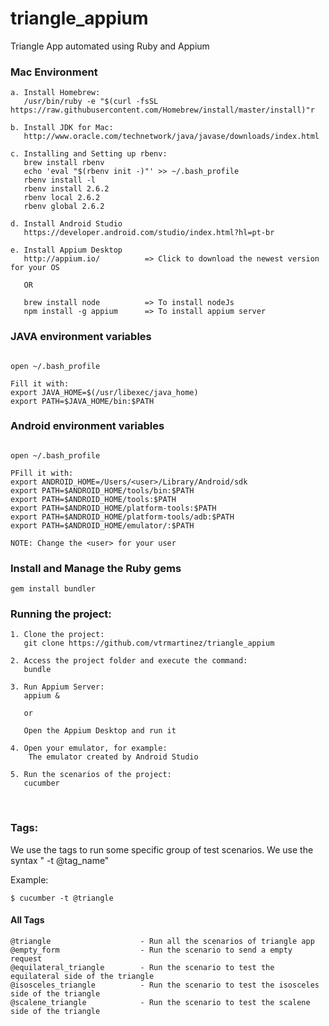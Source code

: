 # triangle_appium
Triangle App automated using Ruby and Appium

### Mac Environment

```
a. Install Homebrew:
   /usr/bin/ruby -e "$(curl -fsSL https://raw.githubusercontent.com/Homebrew/install/master/install)"r
   
b. Install JDK for Mac:
   http://www.oracle.com/technetwork/java/javase/downloads/index.html

c. Installing and Setting up rbenv:
   brew install rbenv
   echo 'eval "$(rbenv init -)"' >> ~/.bash_profile
   rbenv install -l
   rbenv install 2.6.2
   rbenv local 2.6.2
   rbenv global 2.6.2

d. Install Android Studio
   https://developer.android.com/studio/index.html?hl=pt-br
   
e. Install Appium Desktop
   http://appium.io/          => Click to download the newest version for your OS

   OR

   brew install node          => To install nodeJs
   npm install -g appium      => To install appium server

```

### JAVA environment variables
```

open ~/.bash_profile

Fill it with:
export JAVA_HOME=$(/usr/libexec/java_home)
export PATH=$JAVA_HOME/bin:$PATH 
```

### Android environment variables

```

open ~/.bash_profile

PFill it with:
export ANDROID_HOME=/Users/<user>/Library/Android/sdk
export PATH=$ANDROID_HOME/tools/bin:$PATH
export PATH=$ANDROID_HOME/tools:$PATH
export PATH=$ANDROID_HOME/platform-tools:$PATH
export PATH=$ANDROID_HOME/platform-tools/adb:$PATH
export PATH=$ANDROID_HOME/emulator/:$PATH

NOTE: Change the <user> for your user
```

### Install and Manage the Ruby gems

```
gem install bundler
```

### Running the project:

```
1. Clone the project:
   git clone https://github.com/vtrmartinez/triangle_appium

2. Access the project folder and execute the command:
   bundle

3. Run Appium Server: 
   appium &

   or

   Open the Appium Desktop and run it
   
4. Open your emulator, for example:
    The emulator created by Android Studio

5. Run the scenarios of the project:
   cucumber
```

<br>

### Tags:

We use the tags to run some specific group of test scenarios. We use the syntax " -t @tag_name"

Example:

```
$ cucumber -t @triangle
```

#### All Tags
```
@triangle                    - Run all the scenarios of triangle app
@empty_form                  - Run the scenario to send a empty request
@equilateral_triangle        - Run the scenario to test the equilateral side of the triangle
@isosceles_triangle          - Run the scenario to test the isosceles side of the triangle
@scalene_triangle            - Run the scenario to test the scalene side of the triangle
```